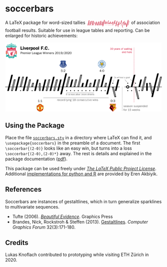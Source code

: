 # soccerbars
A LaTeX package for word-sized tallies <img src="figs/lfc-2020-red.png" width="140em" height="25em" align="top"> of association football results. Suitable for use in league tables and reporting. Can be enlarged for historic achievements:

![LFC 2019/2020](figs/lfc-2020.png)


## Using the Package

Place the file [```soccerbars.sty```](soccerbars.sty) in a directory where LaTeX can find it, and ```\usepackage{soccerbars}``` in the preamble of a document. The first ```\soccerbar{(2-0)}``` looks like an easy win, but turns into a loss ```\soccerbar{(2-0),(2-0)*}``` away. The rest is details and explained in the package documentation ([pdf](doc/soccerbars.pdf?raw=true)).

This package can be used freely under [*The LaTeX Public Project License*](LICENSE.md).
Additional [implementations for python and R](https://github.com/snlab-eakbiyik/soccerbars) are provided by Eren Akbiyik.


## References

Soccerbars are instances of gestaltlines, which in turn generalize sparklines to multivariate sequences.
* Tufte (2006). [*Beautiful Evidence*](https://www.edwardtufte.com/tufte/books_be). Graphics Press
* Brandes, Nick, Rockstroh & Steffen (2013). [Gestaltlines](https://doi.org/10.1111/cgf.12104). *Computer Graphics Forum* 32(3):171-180.


## Credits

Lukas Knoflach contributed to prototyping while visiting ETH Zürich in 2020. 
